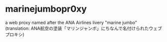 # marinejumbopr0xy
a web proxy named after the ANA Airlines livery "marine jumbo" (translation: ANA航空の塗装「マリンジャンボ」にちなんで名付けられたウェブプロキシ)

